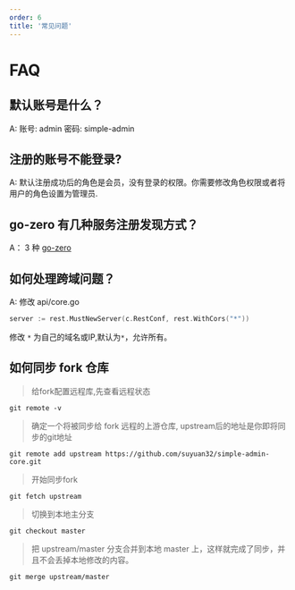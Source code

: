 ```yaml
---
order: 6
title: '常见问题'
---
```


# FAQ


## 默认账号是什么？

A: 账号: admin   密码: simple-admin

## 注册的账号不能登录?

A: 默认注册成功后的角色是会员，没有登录的权限。你需要修改角色权限或者将用户的角色设置为管理员.

## go-zero 有几种服务注册发现方式？

A： 3 种 [go-zero](https://mp.weixin.qq.com/s/-WaWJaM_ePEQOf7ExNJe7w)

## 如何处理跨域问题？

A: 修改 api/core.go

```go
server := rest.MustNewServer(c.RestConf, rest.WithCors("*"))
```

修改 `*` 为自己的域名或IP,默认为`*`，允许所有。

## 如何同步 fork 仓库

> 给fork配置远程库,先查看远程状态

```shell 
git remote -v
```

> 确定一个将被同步给 fork 远程的上游仓库, upstream后的地址是你即将同步的git地址

```shell
git remote add upstream https://github.com/suyuan32/simple-admin-core.git
```

> 开始同步fork

```shell
git fetch upstream
```

> 切换到本地主分支

```shell 
git checkout master
```

> 把 upstream/master 分支合并到本地 master 上，这样就完成了同步，并且不会丢掉本地修改的内容。

```shell 
git merge upstream/master
```